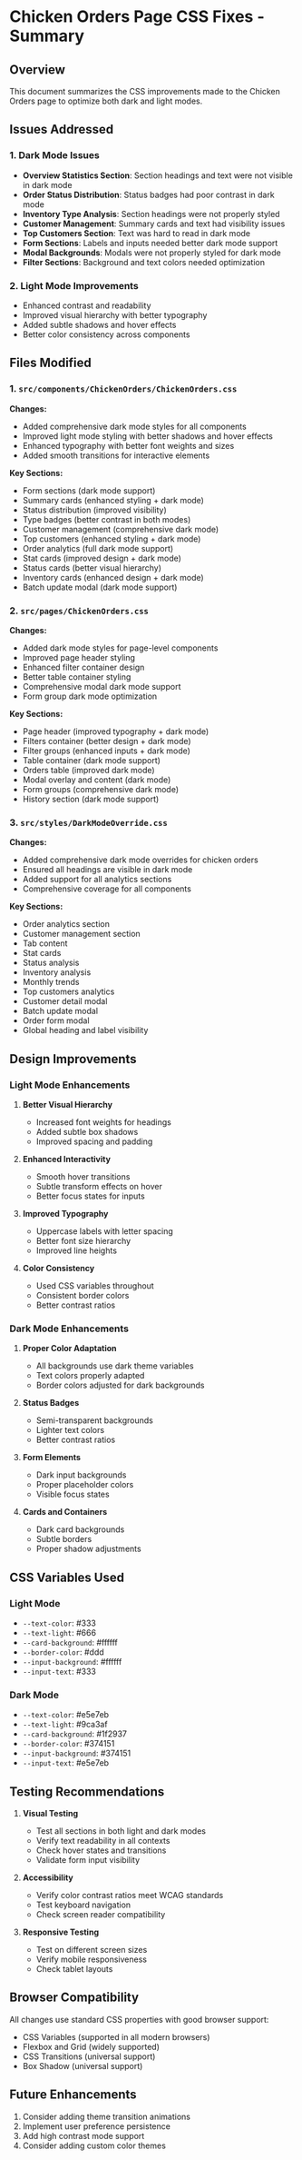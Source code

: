 # Chicken Orders Page CSS Fixes - Summary

## Overview
This document summarizes the CSS improvements made to the Chicken Orders page to optimize both dark and light modes.

## Issues Addressed

### 1. Dark Mode Issues
- **Overview Statistics Section**: Section headings and text were not visible in dark mode
- **Order Status Distribution**: Status badges had poor contrast in dark mode
- **Inventory Type Analysis**: Section headings were not properly styled
- **Customer Management**: Summary cards and text had visibility issues
- **Top Customers Section**: Text was hard to read in dark mode
- **Form Sections**: Labels and inputs needed better dark mode support
- **Modal Backgrounds**: Modals were not properly styled for dark mode
- **Filter Sections**: Background and text colors needed optimization

### 2. Light Mode Improvements
- Enhanced contrast and readability
- Improved visual hierarchy with better typography
- Added subtle shadows and hover effects
- Better color consistency across components

## Files Modified

### 1. `src/components/ChickenOrders/ChickenOrders.css`
**Changes:**
- Added comprehensive dark mode styles for all components
- Improved light mode styling with better shadows and hover effects
- Enhanced typography with better font weights and sizes
- Added smooth transitions for interactive elements

**Key Sections:**
- Form sections (dark mode support)
- Summary cards (enhanced styling + dark mode)
- Status distribution (improved visibility)
- Type badges (better contrast in both modes)
- Customer management (comprehensive dark mode)
- Top customers (enhanced styling + dark mode)
- Order analytics (full dark mode support)
- Stat cards (improved design + dark mode)
- Status cards (better visual hierarchy)
- Inventory cards (enhanced design + dark mode)
- Batch update modal (dark mode support)

### 2. `src/pages/ChickenOrders.css`
**Changes:**
- Added dark mode styles for page-level components
- Improved page header styling
- Enhanced filter container design
- Better table container styling
- Comprehensive modal dark mode support
- Form group dark mode optimization

**Key Sections:**
- Page header (improved typography + dark mode)
- Filters container (better design + dark mode)
- Filter groups (enhanced inputs + dark mode)
- Table container (dark mode support)
- Orders table (improved dark mode)
- Modal overlay and content (dark mode)
- Form groups (comprehensive dark mode)
- History section (dark mode support)

### 3. `src/styles/DarkModeOverride.css`
**Changes:**
- Added comprehensive dark mode overrides for chicken orders
- Ensured all headings are visible in dark mode
- Added support for all analytics sections
- Comprehensive coverage for all components

**Key Sections:**
- Order analytics section
- Customer management section
- Tab content
- Stat cards
- Status analysis
- Inventory analysis
- Monthly trends
- Top customers analytics
- Customer detail modal
- Batch update modal
- Order form modal
- Global heading and label visibility

## Design Improvements

### Light Mode Enhancements
1. **Better Visual Hierarchy**
   - Increased font weights for headings
   - Added subtle box shadows
   - Improved spacing and padding

2. **Enhanced Interactivity**
   - Smooth hover transitions
   - Subtle transform effects on hover
   - Better focus states for inputs

3. **Improved Typography**
   - Uppercase labels with letter spacing
   - Better font size hierarchy
   - Improved line heights

4. **Color Consistency**
   - Used CSS variables throughout
   - Consistent border colors
   - Better contrast ratios

### Dark Mode Enhancements
1. **Proper Color Adaptation**
   - All backgrounds use dark theme variables
   - Text colors properly adapted
   - Border colors adjusted for dark backgrounds

2. **Status Badges**
   - Semi-transparent backgrounds
   - Lighter text colors
   - Better contrast ratios

3. **Form Elements**
   - Dark input backgrounds
   - Proper placeholder colors
   - Visible focus states

4. **Cards and Containers**
   - Dark card backgrounds
   - Subtle borders
   - Proper shadow adjustments

## CSS Variables Used

### Light Mode
- `--text-color`: #333
- `--text-light`: #666
- `--card-background`: #ffffff
- `--border-color`: #ddd
- `--input-background`: #ffffff
- `--input-text`: #333

### Dark Mode
- `--text-color`: #e5e7eb
- `--text-light`: #9ca3af
- `--card-background`: #1f2937
- `--border-color`: #374151
- `--input-background`: #374151
- `--input-text`: #e5e7eb

## Testing Recommendations

1. **Visual Testing**
   - Test all sections in both light and dark modes
   - Verify text readability in all contexts
   - Check hover states and transitions
   - Validate form input visibility

2. **Accessibility**
   - Verify color contrast ratios meet WCAG standards
   - Test keyboard navigation
   - Check screen reader compatibility

3. **Responsive Testing**
   - Test on different screen sizes
   - Verify mobile responsiveness
   - Check tablet layouts

## Browser Compatibility

All changes use standard CSS properties with good browser support:
- CSS Variables (supported in all modern browsers)
- Flexbox and Grid (widely supported)
- CSS Transitions (universal support)
- Box Shadow (universal support)

## Future Enhancements

1. Consider adding theme transition animations
2. Implement user preference persistence
3. Add high contrast mode support
4. Consider adding custom color themes

